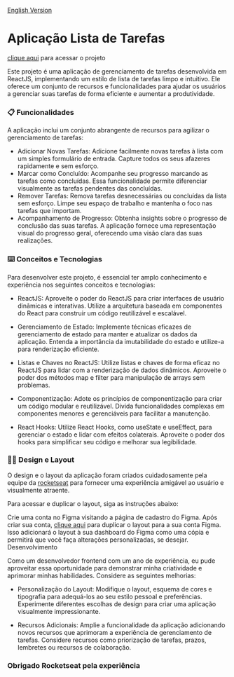 
[English Version](https://github.com/rafaelsangali/rocketseat-ignite-challenge-01/blob/main/README-en.md) 

# Aplicação Lista de Tarefas

[clique aqui](https://rocketseat-ignite-challenge-01.vercel.app/) para acessar o projeto

Este projeto é uma aplicação de gerenciamento de tarefas desenvolvida em ReactJS, implementando um estilo de lista de tarefas limpo e intuitivo. Ele oferece um conjunto de recursos e funcionalidades para ajudar os usuários a gerenciar suas tarefas de forma eficiente e aumentar a produtividade.

### 📋 Funcionalidades
A aplicação inclui um conjunto abrangente de recursos para agilizar o gerenciamento de tarefas:

* Adicionar Novas Tarefas: Adicione facilmente novas tarefas à lista com um simples formulário de entrada. Capture todos os seus afazeres rapidamente e sem esforço.
* Marcar como Concluído: Acompanhe seu progresso marcando as tarefas como concluídas. Essa funcionalidade permite diferenciar visualmente as tarefas pendentes das concluídas.
* Remover Tarefas: Remova tarefas desnecessárias ou concluídas da lista sem esforço. Limpe seu espaço de trabalho e mantenha o foco nas tarefas que importam.
* Acompanhamento de Progresso: Obtenha insights sobre o progresso de conclusão das suas tarefas. A aplicação fornece uma representação visual do progresso geral, oferecendo uma visão clara das suas realizações.

### ⌨️ Conceitos e Tecnologias
Para desenvolver este projeto, é essencial ter amplo conhecimento e experiência nos seguintes conceitos e tecnologias:

* ReactJS: Aproveite o poder do ReactJS para criar interfaces de usuário dinâmicas e interativas. Utilize a arquitetura baseada em componentes do React para construir um código reutilizável e escalável.

* Gerenciamento de Estado: Implemente técnicas eficazes de gerenciamento de estado para manter e atualizar os dados da aplicação. Entenda a importância da imutabilidade do estado e utilize-a para renderização eficiente.

* Listas e Chaves no ReactJS: Utilize listas e chaves de forma eficaz no ReactJS para lidar com a renderização de dados dinâmicos. Aproveite o poder dos métodos map e filter para manipulação de arrays sem problemas.

* Componentização: Adote os princípios de componentização para criar um código modular e reutilizável. Divida funcionalidades complexas em componentes menores e gerenciáveis para facilitar a manutenção.

* React Hooks: Utilize React Hooks, como useState e useEffect, para gerenciar o estado e lidar com efeitos colaterais. Aproveite o poder dos hooks para simplificar seu código e melhorar sua legibilidade.

### 🧑‍🎨 Design e Layout

O design e o layout da aplicação foram criados cuidadosamente pela equipe da [rocketseat](https://www.rocketseat.com.br/) para fornecer uma experiência amigável ao usuário e visualmente atraente.

Para acessar e duplicar o layout, siga as instruções abaixo:

Crie uma conta no Figma visitando a página de cadastro do Figma.
Após criar sua conta, [clique aqui](https://www.figma.com/file/0n0zDN7zbzhRbaEO74Xesx/ToDo-List/duplicate) para duplicar o layout para a sua conta Figma. Isso adicionará o layout à sua dashboard do Figma como uma cópia e permitirá que você faça alterações personalizadas, se desejar.
Desenvolvimento

Como um desenvolvedor frontend com  um ano de experiência, eu pude aproveitar essa oportunidade para demonstrar minha criatividade e aprimorar minhas habilidades. Considere as seguintes melhorias:

* Personalização do Layout: Modifique o layout, esquema de cores e tipografia para adequá-los ao seu estilo pessoal e preferências. Experimente diferentes escolhas de design para criar uma aplicação visualmente impressionante.

* Recursos Adicionais: Amplie a funcionalidade da aplicação adicionando novos recursos que aprimoram a experiência de gerenciamento de tarefas. Considere recursos como priorização de tarefas, prazos, lembretes ou recursos de colaboração.

### Obrigado Rocketseat pela experiência
